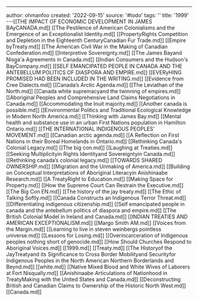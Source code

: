 ---
author: ohmanfoo
created: '2022-09-15'
source: '#todo'
tags: ''
title: '1999'
---[[THE IMPACT OF ECONOMIC DEVELOPMENT IN JAMES BAyCANADA.md]]
[[The Pestilence of American Colonialisms and the Emergence of an Exceptionalist Identity.md]]
[[PropertyRights Competition and Depletion in the Eighteenth CenturyCanadian Fur Trade.md]]
[[Empire byTreaty.md]]
[[The American Civil War in the Making of Canadian Confederation.md]]
[[Interpretive Sovereignty.md]]
[[The James Bayand Nisg̲a'a Agreements in Canada.md]]
[[Indian Consumers and the Hudson's BayCompany.md]]
[[SELF EMANCIPATED PEOPLE IN CANADA AND THE ANTEBELLUM POLITICS OF DIASPORA AND EMPIRE.md]]
[[EVERyHING PROMISED HAD BEEN INCLUDED IN THE WRITING.md]]
[[Evidence from Cree Dialects.md]]
[[Canada’s Arctic Agenda.md]]
[[The Leviathan of the North.md]]
[[Canada white supremacyand the twinning of empires.md]]
[[Aboriginal Peoples and Comprehensive Land Claims Negotiations in Canada.md]]
[[Accommodating the Inuit majority.md]]
[[Another canada is possible.md]]
[[Environmental Politics and Traditional Ecological Knowledge in Modern North America.md]]
[[Thinking with James Bay.md]]
[[Mental health and substance use in an urban First Nations population in Hamilton Ontario.md]]
[[THE INTERNATIONAL INDIGENOUS PEOPLES’ MOVEMENT.md]]
[[Canadian arctic agenda.md]]
[[A Reflection on First Nations in their Boreal Homelands in Ontario.md]]
[[Rethinking Canada's Colonial Legacy.md]]
[[The big con.md]]
[[Laughing at Treaties.md]]
[[Seeking Multiplicityin Rights Identityand Sovereigntyin Canada.md]]
[[Rethinking canada’s colonial legacy.md]]
[[TOWARDS SHARED OWNERSHIP.md]]
[[Migration and the Unmaking of America.md]]
[[Building on Conceptual Interpretations of Aboriginal Literacyin Anishinaabe Research.md]]
[[A TreatyRight to Education.md]]
[[Making Space for Property.md]]
[[How the Supreme Court Can Restrain the Executive.md]]
[[The Big Con EN.md]]
[[The history of the jay treaty.md]]
[[The Ethic of Talking Softly.md]]
[[Canada Constructs an Indigenous Terror Threat.md]]
[[Differentiating indigenous citizenship.md]]
[[Self emancipated people in canada and the antebellum politics of diaspora and empire.md]]
[[The British Colonial Model in Ireland and Canada.md]]
[[INDIAN TREATIES AND AMERICAN EXCEPTIONALISM.md]]
[[Margo Smith AM.md]]
[[Voices from the Margin.md]]
[[Learning to live in steven weinbergs pointless universe.md]]
[[Lessons for Losing.md]]
[[Overincarceration of Indigenous peoples nothing short of genocide.md]]
[[How Should Churches Respond to Aboriginal Voices.md]]
[[1999.md]]
[[Treaty.md]]
[[The Historyof the JayTreatyand its Significance to Cross Border Mobilityand Securityfor Indigenous Peoples in the North American Northern Borderlands and Beynd.md]]
[[white.md]]
[[Native Mixed Blood and White Wives of Laborers at Fort Nisqually.md]]
[[Anishinaabe Articulations of Nationhood in TreatyMaking with the United States and Canada.md]]
[[Deconstructing British and Canadian Claims to Ownership of the Historic North West.md]]
[[Canada.md]]
